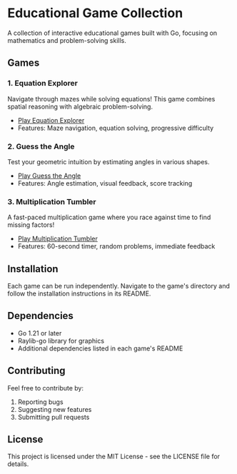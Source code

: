 # Educational Game Collection

A collection of interactive educational games built with Go, focusing on mathematics and problem-solving skills.

## Games

### 1. Equation Explorer
Navigate through mazes while solving equations! This game combines spatial reasoning with algebraic problem-solving.
- [Play Equation Explorer](equation_explorer/)
- Features: Maze navigation, equation solving, progressive difficulty

### 2. Guess the Angle
Test your geometric intuition by estimating angles in various shapes.
- [Play Guess the Angle](guesstheangle/)
- Features: Angle estimation, visual feedback, score tracking

### 3. Multiplication Tumbler
A fast-paced multiplication game where you race against time to find missing factors!
- [Play Multiplication Tumbler](multiplicationtumbler/)
- Features: 60-second timer, random problems, immediate feedback

## Installation

Each game can be run independently. Navigate to the game's directory and follow the installation instructions in its README.

## Dependencies

- Go 1.21 or later
- Raylib-go library for graphics
- Additional dependencies listed in each game's README

## Contributing

Feel free to contribute by:
1. Reporting bugs
2. Suggesting new features
3. Submitting pull requests

## License

This project is licensed under the MIT License - see the LICENSE file for details. 